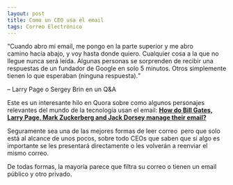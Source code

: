 ```yaml
---
layout: post
title: Como un CEO usa el email
tags: Correo Electrónico
---
```

<q>Cuando abro mi email, me pongo en la parte superior y me abro camino hacía abajo, y voy hasta donde quiero. Cualquier cosa a la que no llegue nunca será leída. Algunas personas se sorprenden de recibir una respuestas de un fundador de Google en solo 5 minutos. Otros simplemente tienen lo que esperaban (ninguna respuesta).</q>
<p aling="right">– Larry Page o Sergey Brin en un Q&amp;A</p>

Este es un interesante hilo en Quora sobre como algunos personajes relevantes del mundo de la tecnología usan el email: **[How do Bill Gates, Larry Page, Mark Zuckerberg and Jack Dorsey manage their email?](http://www.quora.com/How-do-Bill-Gates-Larry-Page-Mark-Zuckerberg-and-Jack-Dorsey-manage-their-email "How do Bill Gates, Larry Page, Mark Zuckerberg and Jack Dorsey manage their email? — Quora")**

Seguramente sea una de las mejores formas de leer correo  pero que solo está al alcance de unos pocos, sobre todo CEOs que saben que si algo es importante se les presentará directamente o les volverán a reenviar el mismo correo.

De todas formas, la mayoría parece que filtra su correo o tienen un email público y otro privado.
